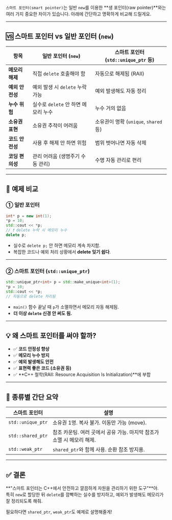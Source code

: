 `스마트 포인터(smart pointer)`는 일반 `new`를 이용한 **생 포인터(raw pointer)**와는 여러 가지 중요한 차이가 있습니다. 아래에 간단하고 명확하게 비교해 드릴게요.

---

## 🆚 스마트 포인터 vs 일반 포인터 (`new`)

| 항목 | 일반 포인터 (`new`) | 스마트 포인터 (`std::unique_ptr` 등) |
|------|----------------------|----------------------------------------|
| **메모리 해제** | 직접 `delete` 호출해야 함 | 자동으로 해제됨 (RAII) |
| **예외 안전성** | 예외 발생 시 `delete` 누락 가능 | 예외 발생해도 자동 정리 |
| **누수 위험** | 실수로 `delete` 안 하면 메모리 누수 | 누수 거의 없음 |
| **소유권 표현** | 소유권 추적이 어려움 | 소유권이 명확 (`unique`, `shared` 등) |
| **코드 안전성** | 사용 후 해제 안 하면 위험 | 범위 벗어나면 자동 삭제 |
| **코딩 편의성** | 관리 어려움 (생명주기 수동 관리) | 수명 자동 관리로 편리 |

---

## 📌 예제 비교

### ① 일반 포인터
```cpp
int* p = new int(1);
*p = 10;
std::cout << *p;
// ❗ delete 누락 시 메모리 누수
delete p;
```

- 실수로 `delete p;` 안 하면 메모리 계속 차지함.
- 복잡한 코드나 예외 처리 상황에서 **delete 잊기 쉽다**.

---

### ② 스마트 포인터 (`std::unique_ptr`)
```cpp
std::unique_ptr<int> p = std::make_unique<int>(1);
*p = 10;
std::cout << *p;
// 자동으로 delete 처리됨
```

- `main()` 함수 끝날 때 `p`가 소멸하면서 메모리 자동 해제됨.
- **더 이상 `delete` 신경 안 써도 됨.**

---

## 💡 왜 스마트 포인터를 써야 할까?

- ✅ **코드 안정성 향상**  
- ✅ **메모리 누수 방지**  
- ✅ **예외 발생해도 안전**  
- ✅ **표현력 좋은 코드 (소유권 등)**  
- ✅ **C++ 철학(RAII: Resource Acquisition Is Initialization)**에 부합

---

## 🔐 종류별 간단 요약

| 스마트 포인터 | 설명 |
|----------------|------|
| `std::unique_ptr` | 소유권 1명. 복사 불가. 이동만 가능 (move). |
| `std::shared_ptr` | 참조 카운팅. 여러 곳에서 공유 가능. 마지막 참조가 소멸 시 메모리 해제. |
| `std::weak_ptr` | `shared_ptr`와 함께 사용. 순환 참조 방지용. |

---

## ✅ 결론

**"스마트 포인터는 C++에서 안전하고 깔끔하게 자원을 관리하기 위한 도구"**야.  
특히 `new`로 할당한 뒤 `delete`를 깜빡하는 실수를 방지하고, 예외가 발생해도 메모리가 잘 정리되도록 해줘.

필요하다면 `shared_ptr`, `weak_ptr`도 예제로 설명해줄게!
